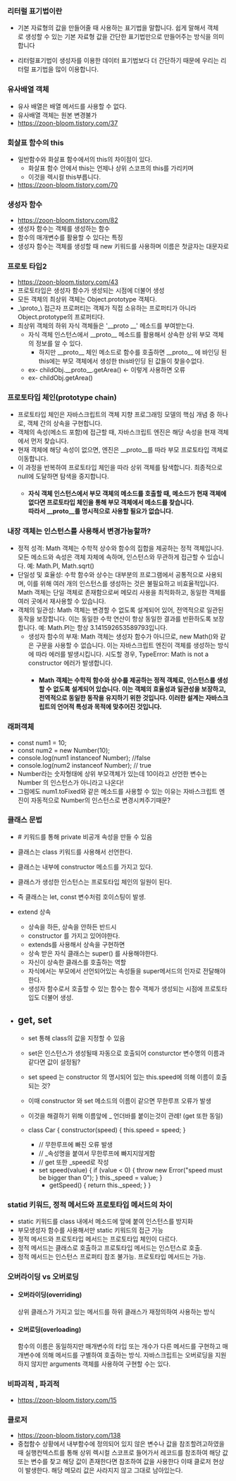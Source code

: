### 리터럴 표기법이란

- 기본 자료형의 값을 만들어줄 때 사용하는 표기법을 말합니다. 쉽게 말해서 객체로 생성할 수 있는 기본 자료형 값을 간단한 표기법만으로 만들어주는 방식을 의미합니다

- 리터럴표기법이 생성자를 이용한 데이터 표기법보다 더 간단하기 때문에 우리는 리터럴 표기법을 많이 이용합니다.

### 유사배열 객체

- 유사 배열은 배열 메서드를 사용할 수 없다.
- 유사배열 객체는 원본 변경불가
- https://zoon-bloom.tistory.com/37

### 회살표 함수의 this

- 일반함수와 화살표 함수에서의 this의 차이점이 있다.
  - 화살표 함수 안에서 this는 언제나 상위 스코프의 this를 가리키며
  - 이것을 렉시컬 this부릅니다.
- https://zoon-bloom.tistory.com/70

### 생성자 함수

- https://zoon-bloom.tistory.com/82
- 생성자 함수는 객체를 생성하는 함수
- 함수의 매개변수를 활용할 수 있다는 특징
- 생성자 함수는 객체를 생성할 때 new 키워드를 사용하며 이름은 첫글자는 대문자로

### 프로토 타입2

- https://zoon-bloom.tistory.com/43
- 프로토타입은 생성자 함수가 생성되는 시점에 더불어 생성
- 모든 객체의 최상위 객체는 Object.prototype 객체다.
- \_\proto\_\ 접근자 프로퍼티는 객체가 직접 소유하는 프로퍼티가 아니라 Object.prototype의 프로퍼티다.
- 최상위 객체의 하위 자식 객체들은 '\_\_proto \_\_' 메소드를 부여받는다.
  - 자식 객체 인스턴스에서 \_\_proto\_\_ 메소드를 활용해서 상속한 상위 부모 객체의 정보를 알 수 있다.
    - 하지만 \_\_proto\_\_ 체인 메소드로 함수를 호출하면
      \_\_proto\_\_ 에 바인딩 된 this에는 부모 객체에서 생성한 this바인딩 된 값들이 찾을수없다.
  - ex- childObj.\_\_proto\_\_.getArea() <- 이렇게 사용하면 오류
  - ex- childObj.getArea()

### 프로토타입 체인(prototype chain)

- 프로토타입 체인은 자바스크립트의 객체 지향 프로그래밍 모델의 핵심 개념 중 하나로, 객체 간의 상속을 구현합니다.
- 객체의 속성(메소드 포함)에 접근할 때, 자바스크립트 엔진은 해당 속성을 현재 객체에서 먼저 찾습니다.
- 현재 객체에 해당 속성이 없으면, 엔진은 \_\_proto\_\_를 따라 부모 프로토타입 객체로 이동합니다.
- 이 과정을 반복하여 프로토타입 체인을 따라 상위 객체를 탐색합니다. 최종적으로 null에 도달하면 탐색을 중지합니다.
  - #### 자식 객체 인스턴스에서 부모 객체의 메소드를 호출할 때, 메소드가 현재 객체에 없다면 프로토타입 체인을 통해 부모 객체에서 메소드를 찾습니다.<br/>따라서 \_\_proto\_\_를 명시적으로 사용할 필요가 없습니다.

### 내장 객체는 인스턴스를 사용해서 변경가능할까?

- 정적 성격:
  Math 객체는 수학적 상수와 함수의 집합을 제공하는 정적 객체입니다. 모든 메소드와 속성은 객체 자체에 속하며, 인스턴스와 무관하게 접근할 수 있습니다.
  예: Math.PI, Math.sqrt()
- 단일성 및 효율성:
  수학 함수와 상수는 대부분의 프로그램에서 공통적으로 사용되며, 이를 위해 여러 개의 인스턴스를 생성하는 것은 불필요하고 비효율적입니다.
  Math 객체는 단일 객체로 존재함으로써 메모리 사용을 최적화하고, 동일한 객체를 여러 곳에서 재사용할 수 있습니다.
- 객체의 일관성:
  Math 객체는 변경할 수 없도록 설계되어 있어, 전역적으로 일관된 동작을 보장합니다. 이는 동일한 수학 연산이 항상 동일한 결과를 반환하도록 보장합니다.
  예: Math.PI는 항상 3.141592653589793입니다.
  - 생성자 함수의 부재: Math 객체는 생성자 함수가 아니므로, new Math()와 같은 구문을 사용할 수 없습니다. 이는 자바스크립트 엔진이 객체를 생성하는 방식에 따라 에러를 발생시킵니다.
    시도할 경우, TypeError: Math is not a constructor 에러가 발생합니다.
    - #### Math 객체는 수학적 함수와 상수를 제공하는 정적 객체로, 인스턴스를 생성할 수 없도록 설계되어 있습니다. 이는 객체의 효율성과 일관성을 보장하고, 전역적으로 동일한 동작을 유지하기 위한 것입니다. 이러한 설계는 자바스크립트의 언어적 특성과 목적에 맞추어진 것입니다.

### 래퍼객체

- const num1 = 10;
- const num2 = new Number(10);
- console.log(num1 instanceof Number); //false
- console.log(num2 instanceof Number); // true
- Number라는 숫자형태에 상위 부모객체가 있는데
  10이라고 선언한 변수는 Number 의 인스턴스가 아니라고 나온다!
- 그럼에도 num1.toFixed와 같은 메소드를 사용할 수 있는 이유는 자바스크립트 엔진이 자동적으로 Number의 인스턴스로 변경시켜주기때문?

### 클래스 문법

- \# 키워드를 통해 private 비공개 속성을 만들 수 있음
- 클래스는 class 키워드를 사용해서 선언한다.
- 클래스는 내부에 constructor 메소드를 가지고 있다.
- 클래스가 생성한 인스턴스는 프로토타입 체인의 일원이 된다.
- 즉 클래스는 let, const 변수처럼 호이스팅이 발생.
- extend 상속

  - 상속을 하든, 상속을 안하든 반드시
  - constructor 를 가지고 있어야한다.
  - extends를 사용해서 상속을 구현하면
  - 상속 받은 자식 클래스는 super() 를 사용해야한다.
  - 자신이 상속한 클래스를 호출하는 역할
  - 자식에서는 부모에서 선언되어있는 속성들을 super메서드의 인자로 전달해야한다.
  - 생성자 함수로서 호출할 수 있는 함수는 함수 객체가 생성되는 시점에 프로토타입도 더불어 생성.

- ## get, set

  - set 통해 class의 값을 지정할 수 있음
  - set은 인스턴스가 생성될때 자동으로 호출되어 consturctor 변수명의 이름과 같다면 값이 설정됨?
  - set speed 는 constructor 의 명시되어 있는 this.speed에 의해 이름이 호출되는 것?
  - 이때 constructor 와 set 메소드의 이름이 같으면 무한루프 오류가 발생
  - 이것을 해결하기 위해 이름앞에 \_ 언더바를 붙이는것이 관례! (get 또한 동일)
  - class Car {
    constructor(speed) {
    this.speed = speed;
    }

    - // 무한루프에 빠진 오류 발생
    - // \_속성명을 붙여서 무한루프에 빠지지않게함
    - // get 또한 \_speed로 작성
    - set speed(value) {
      if (value < 0) {
      throw new Error("speed must be bigger than 0");
      }
      this.\_speed = value;
      }
      - getSpeed() {
        return this.\_speed;
        }
        }

### statid 키워드, 정적 메서드와 프로토타입 메서드의 차이

- static 키워드를 class 내에서 메소드에 앞에 붙여 인스턴스를 방지화
- 부모생성자 함수를 사용해서만 static 키워드의 접근 가능
- 정적 메서드와 프로토타입 메서드는 프로토타입 체인이 다르다.
- 정적 메서드는 클래스로 호출하고 프로토타입 메서드는 인스턴스로 호출.
- 정적 메서드는 인스턴스 프로퍼티 참조 불가능. 프로토타입 메서드는 가능.

### 오버라이딩 vs 오버로딩

- #### 오버라이딩(overriding)
  상위 클래스가 가지고 있는 메서드를 하위 클래스가 재정의하여 사용하는 방식
  ㅤ
- #### 오버로딩(overloading)
  함수의 이름은 동일하지만 매개변수의 타입 또는 개수가 다른 메서드를 구현하고 매개변수에 의해 메서드를 구별하여 호출하는 방식. 자바스크립트는 오버로딩을 지원하지 않지만 arguments 객체를 사용하여 구현할 수는 있다.

### 비파괴적 , 파괴적

- https://zoon-bloom.tistory.com/15

### 클로저

- https://zoon-bloom.tistory.com/138
- 중첩함수 상황에서 내부함수에 정의되어 있지 않은 변수나 값을 참조할려고하였을때 실행컨텍스트를 통해 상위 렉시컬 스코프로 들어가서 레코드를 참조하여 해당 값 또는 변수를 찾고 해당 값이 존재한다면 참조하여 값을 사용한다 이때 클로저 현상이 발생한다. 해당 메모리 값은 사라지지 않고 그대로 남아있는다.
